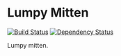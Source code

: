 Lumpy Mitten
============

[![Build Status](https://travis-ci.org/lotyrin/lumpy-mitten.png?branch=master)](https://travis-ci.org/lotyrin/lumpy-mitten)
[![Dependency Status](https://gemnasium.com/lotyrin/lumpy-mitten.png)](https://gemnasium.com/lotyrin/lumpy-mitten)

Lumpy mitten.
